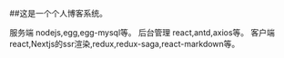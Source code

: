 ##这是一个个人博客系统。

服务端 nodejs,egg,egg-mysql等。
后台管理 react,antd,axios等。
客户端 react,Nextjs的ssr渲染,redux,redux-saga,react-markdown等。